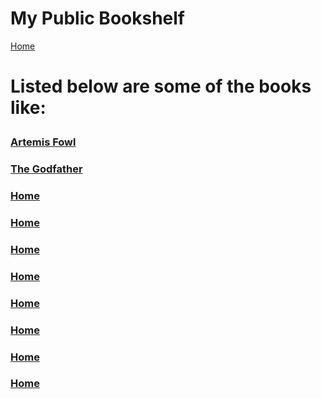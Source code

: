 <html lang="en">
<head>
    <meta charset="UTF-8">
    <meta name="viewport" content="width=device-width, initial-scale=1.0">
    <title>My Bookshelf</title>
    <script defer src="script.js"></script>
</head>
<body>
    <h1>My Public Bookshelf</h1>
    <nav>
        <a href="https://dmill204.github.io/index.html">Home</a>
    </nav>
    <div id="bookshelf">
        <h1><p>Listed below are some of the books like:</p></h1>
        <p></p>
        <h3><a href="https://www.google.com/books/edition/Artemis_Fowl/D9TKSKS74MwC?hl=en&gbpv=0">Artemis Fowl</a></h3>
        <p></p>
        <h3><a href="https://www.google.com/books/edition/The_Godfather/acy0U6WyM7MC?hl=en&gbpv=0">The Godfather</a></h3>
        <p></p>
        <h3><a href="">Home</a></h3>
        <p></p>
        <h3><a href="">Home</a></h3>
        <p></p>
        <h3><a href="">Home</a></h3>
        <p></p>
        <h3><a href="">Home</a></h3>
        <p></p>
        <h3><a href="">Home</a></h3>
        <p></p>
        <h3><a href="">Home</a></h3>
        <p></p>
        <h3><a href="">Home</a></h3>
        <p></p>
        <h3><a href="">Home</a></h3>
    </div>
</body>
</html>

